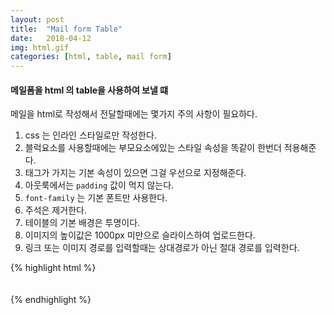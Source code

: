 ```yaml
---
layout: post
title:  "Mail form Table"
date:   2018-04-12
img: html.gif
categories: [html, table, mail form]
---
```


####  메일폼을 html 의 table을 사용하여 보낼 떄

메일을 html로 작성해서 전달할때에는 몇가지 주의 사항이 필요하다.
1. css 는 인라인 스타일로만 작성한다.
2. 블럭요소를 사용할때에는 부모요소에있는 스타일 속성을 똑같이 한번더 적용해준다.
3. 태그가 가지는 기본 속성이 있으면 그걸 우선으로 지정해준다.
4. 아웃룩에서는 `padding` 값이 먹지 않는다.
5. `font-family` 는 기본 폰트만 사용한다.
6. 주석은 제거한다.
7. 테이블의 기본 배경은 투명이다.
8. 이미지의 높이값은 1000px 미만으로 슬라이스하여 업로드한다.
9. 링크 또는 이미지 경로를 입력할때는 상대경로가 아닌 절대 경로를 입력한다.


{% highlight html %}
    <table cellpadding="0" cellspacing="0" style="border-collapse:collapse;background:#ffffff;">
  <tr>
    <td style="padding:0;margin:0;">
      <img src="이미지 경로1" alt="" style="display:block;vertical-align:top;border:none;" border="0">
      <!-- 이미지 자체가 td의 내부에 빈틈없이 꽉 차도록 만들어 주는것이 좋음  -->
    </td>
  </tr>
  <tr>
    <td style="padding:0;margin:0;">
      <img src="이미지 경로2" alt="" style="display:block;vertical-align:top;border:none;" border="0">
    </td>
  </tr>
</table>
{% endhighlight %}
